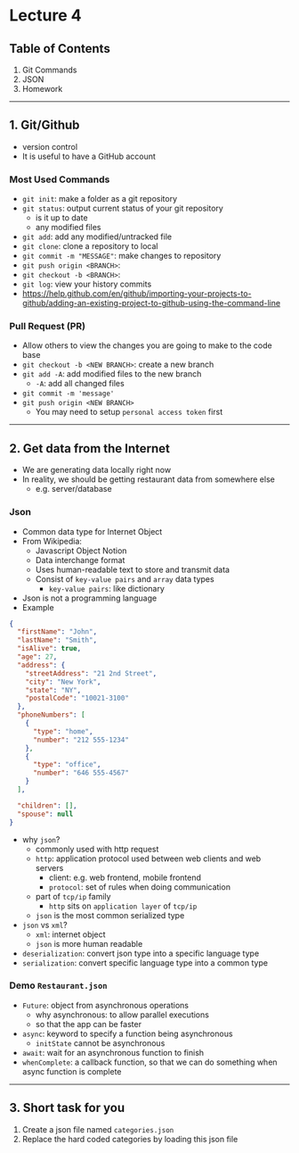 # **Lecture 4**

## Table of Contents
1. Git Commands
2. JSON
3. Homework

---
## **1. Git/Github**

- version control
- It is useful to have a GitHub account

### **Most Used Commands**
- `git init`: make a folder as a git repository
- `git status`: output current status of your git repository
  - is it up to date
  - any modified files
- `git add`: add any modified/untracked file
- `git clone`: clone a repository to local
- `git commit -m "MESSAGE"`: make changes to repository
- `git push origin <BRANCH>`:
- `git checkout -b <BRANCH>`:
- `git log`: view your history commits
- https://help.github.com/en/github/importing-your-projects-to-github/adding-an-existing-project-to-github-using-the-command-line

### **Pull Request (PR)**
- Allow others to view the changes you are going to make to the code base
- `git checkout -b <NEW BRANCH>`: create a new branch
- `git add -A`: add modified files to the new branch
  - `-A`: add all changed files
- `git commit -m 'message'`
- `git push origin <NEW BRANCH>`
  - You may need to setup `personal access token` first

---
## **2. Get data from the Internet**
- We are generating data locally right now
- In reality, we should be getting restaurant data from somewhere else
  - e.g. server/database

### **Json**
- Common data type for Internet Object
- From Wikipedia:
  - Javascript Object Notion
  - Data interchange format
  - Uses human-readable text to store and transmit data
  - Consist of `key-value pairs` and `array` data types
    - `key-value pairs`: like dictionary
- Json is not a programming language
- Example
```json
{
  "firstName": "John",
  "lastName": "Smith",
  "isAlive": true,
  "age": 27,
  "address": {
    "streetAddress": "21 2nd Street",
    "city": "New York",
    "state": "NY",
    "postalCode": "10021-3100"
  },
  "phoneNumbers": [
    {
      "type": "home",
      "number": "212 555-1234"
    },
    {
      "type": "office",
      "number": "646 555-4567"
    }
  ],

  "children": [],
  "spouse": null
}
```
- why `json`?
  - commonly used with http request
  - `http`: application protocol used between web clients and web servers
    - client: e.g. web frontend, mobile frontend
    - `protocol`: set of rules when doing communication
  - part of `tcp/ip` family
    - `http` sits on `application layer` of `tcp/ip`
  - `json` is the most common serialized type
- `json` vs `xml`?
  - `xml`: internet object
  - `json` is more human readable
- `deserialization`: convert json type into a specific language type
- `serialization`: convert specific language type into a common type

### **Demo `Restaurant.json`**
- `Future`: object from asynchronous operations
  - why asynchronous: to allow parallel executions
  - so that the app can be faster
- `async`: keyword to specify a function being asynchronous
  - `initState` cannot be asynchronous
- `await`: wait for an asynchronous function to finish
- `whenComplete`: a callback function, so that we can do something when async function is complete
---
## **3. Short task for you**
1. Create a json file named `categories.json`
2. Replace the hard coded categories by loading this json file
